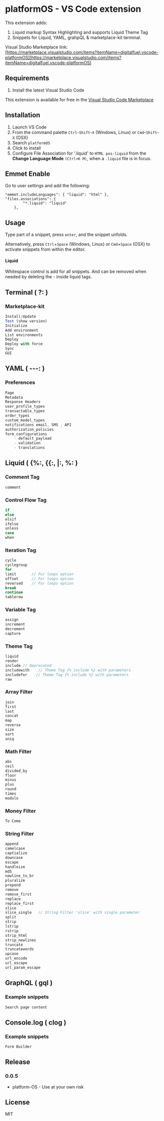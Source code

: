 # platformOS - VS Code extension
This extension adds: 
1. Liquid markup Syntax Highlighting and supports Liquid Theme Tag
2. Snippets for Liquid, YAML, grahpQL & marketplace-kit terminal.

Visual Studio Marketplace link: [https://marketplace.visualstudio.com/items?itemName=digitalfuel.vscode-platformOS](https://marketplace.visualstudio.com/items?itemName=digitalfuel.vscode-platformOS)

<!-- ## Preview (currently unavailable)
![Showcase](./images/showcase.gif) -->

## Requirements
1. Install the latest Visual Studio Code
<!-- ## Dependencies -->

This extension is available for free in the [Visual Studio Code Marketplace](https://marketplace.visualstudio.com)

## Installation
1. Launch VS Code
2. From the command palette `Ctrl`-`Shift`-`X` (Windows, Linux) or `Cmd`-`Shift`-`X` (OSX)
3. Search `platformOS`
4. Click to install
5. Configure File Association for '.liquid' to `HTML pos-liquid` from the **Change Language Mode** `(Ctrl+K M)`, when a `.liquid` file is in focus.

## Emmet Enable
Go to user settings and add the following:
```
"emmet.includeLanguages": { "liquid": "html" },
"files.associations": {
        "*.liquid": "liquid"
    },
```

## Usage
Type part of a snippet, press `enter`, and the snippet unfolds.

Alternatively, press `Ctrl`+`Space` (Windows, Linux) or `Cmd`+`Space` (OSX) to activate snippets from within the editor.

#### Liquid
Whitespace control is add for all snippets. And can be removed when needed by deleting the - inside liquid tags.

## Terminal ( ?: )

### Marketplace-kit
```javascript
Install/Update
Test (show version)
Initialize
Add environment
List environments
Deploy
Deploy with force
Sync
GUI
```

## YAML ( ---: )

### Preferences
```javascript
Page
Metadata
Response Headers
user_profile_types
transactable_types
order_types
custom_model_types
notifications email, SMS , API
authorization_policies
form_configurations
    - default_payload
    - validation
    - translations
```

## Liquid ( {%:, {{:, |:, %: )

### Comment Tag
```javascript
comment
```

### Control Flow Tag
```javascript
if
else
elsif
ifelse
unless
case
when
```

### Iteration Tag
```javascript
cycle
cyclegroup
for
limit       // For loops option
offset      // For loops option
reversed    // For loops option
break
continue
tablerow
```

### Variable Tag
```javascript
assign
increment
decrement
capture
```

### Theme Tag
```javascript
liquid
render
include // deprecated
includewith    // Theme Tag {% include %} with parameters
includefor    // Theme Tag {% include %} with parameters
raw
```

### Array Filter
```javascript
join
first
last
concat
map
reverse
size
sort
uniq
```

### Math Filter
```javascript
abs
ceil
divided_by
floor
minus
plus
round
times
modulo
```

### Money Filter
```javascript
To Come
```

### String Filter
```javascript
append
camelcase
captialize
downcase
escape
handleize
md5
newline_to_br
pluralize
prepend
remove
remove_first
replace
replace_first
slice
slice_single   // String Filter 'slice' with single parameter
split
strip
lstrip
rstrip
strip_html
strip_newlines
truncate
truncatewords
upcase
url_encode
url_escape
url_param_escape
```

## GraphQL ( gql )

### Example snippets
```javascript
Search page content
```

## Console.log ( clog )

### Example snippets
```javascript
Form Builder
```

## Release

### 0.0.5
- platform-OS - Use at your own risk

## License
MIT